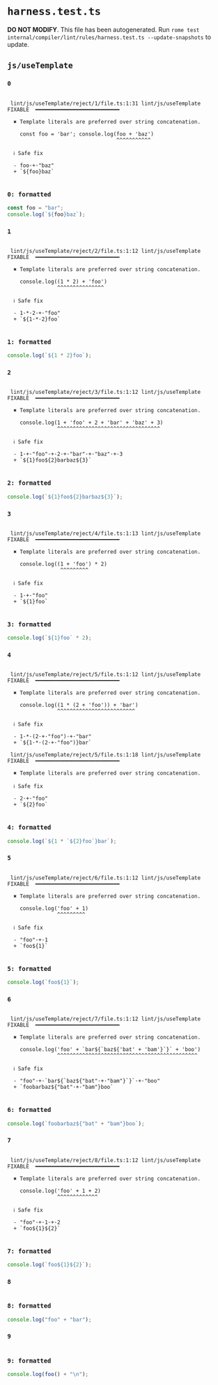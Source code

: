 # `harness.test.ts`

**DO NOT MODIFY**. This file has been autogenerated. Run `rome test internal/compiler/lint/rules/harness.test.ts --update-snapshots` to update.

## `js/useTemplate`

### `0`

```

 lint/js/useTemplate/reject/1/file.ts:1:31 lint/js/useTemplate  FIXABLE  ━━━━━━━━━━━━━━━━━━━━━━━━━━━

  ✖ Template literals are preferred over string concatenation.

    const foo = 'bar'; console.log(foo + 'baz')
                                   ^^^^^^^^^^^

  ℹ Safe fix

  - foo·+·"baz"
  + `${foo}baz`


```

### `0: formatted`

```ts
const foo = "bar";
console.log(`${foo}baz`);

```

### `1`

```

 lint/js/useTemplate/reject/2/file.ts:1:12 lint/js/useTemplate  FIXABLE  ━━━━━━━━━━━━━━━━━━━━━━━━━━━

  ✖ Template literals are preferred over string concatenation.

    console.log((1 * 2) + 'foo')
                ^^^^^^^^^^^^^^^

  ℹ Safe fix

  - 1·*·2·+·"foo"
  + `${1·*·2}foo`


```

### `1: formatted`

```ts
console.log(`${1 * 2}foo`);

```

### `2`

```

 lint/js/useTemplate/reject/3/file.ts:1:12 lint/js/useTemplate  FIXABLE  ━━━━━━━━━━━━━━━━━━━━━━━━━━━

  ✖ Template literals are preferred over string concatenation.

    console.log(1 + 'foo' + 2 + 'bar' + 'baz' + 3)
                ^^^^^^^^^^^^^^^^^^^^^^^^^^^^^^^^^

  ℹ Safe fix

  - 1·+·"foo"·+·2·+·"bar"·+·"baz"·+·3
  + `${1}foo${2}barbaz${3}`


```

### `2: formatted`

```ts
console.log(`${1}foo${2}barbaz${3}`);

```

### `3`

```

 lint/js/useTemplate/reject/4/file.ts:1:13 lint/js/useTemplate  FIXABLE  ━━━━━━━━━━━━━━━━━━━━━━━━━━━

  ✖ Template literals are preferred over string concatenation.

    console.log((1 + 'foo') * 2)
                 ^^^^^^^^^

  ℹ Safe fix

  - 1·+·"foo"
  + `${1}foo`


```

### `3: formatted`

```ts
console.log(`${1}foo` * 2);

```

### `4`

```

 lint/js/useTemplate/reject/5/file.ts:1:12 lint/js/useTemplate  FIXABLE  ━━━━━━━━━━━━━━━━━━━━━━━━━━━

  ✖ Template literals are preferred over string concatenation.

    console.log((1 * (2 + 'foo')) + 'bar')
                ^^^^^^^^^^^^^^^^^^^^^^^^^

  ℹ Safe fix

  - 1·*·(2·+·"foo")·+·"bar"
  + `${1·*·(2·+·"foo")}bar`

 lint/js/useTemplate/reject/5/file.ts:1:18 lint/js/useTemplate  FIXABLE  ━━━━━━━━━━━━━━━━━━━━━━━━━━━

  ✖ Template literals are preferred over string concatenation.

  ℹ Safe fix

  - 2·+·"foo"
  + `${2}foo`


```

### `4: formatted`

```ts
console.log(`${1 * `${2}foo`}bar`);

```

### `5`

```

 lint/js/useTemplate/reject/6/file.ts:1:12 lint/js/useTemplate  FIXABLE  ━━━━━━━━━━━━━━━━━━━━━━━━━━━

  ✖ Template literals are preferred over string concatenation.

    console.log('foo' + 1)
                ^^^^^^^^^

  ℹ Safe fix

  - "foo"·+·1
  + `foo${1}`


```

### `5: formatted`

```ts
console.log(`foo${1}`);

```

### `6`

```

 lint/js/useTemplate/reject/7/file.ts:1:12 lint/js/useTemplate  FIXABLE  ━━━━━━━━━━━━━━━━━━━━━━━━━━━

  ✖ Template literals are preferred over string concatenation.

    console.log('foo' + `bar${`baz${'bat' + 'bam'}`}` + 'boo')
                ^^^^^^^^^^^^^^^^^^^^^^^^^^^^^^^^^^^^^^^^^^^^^

  ℹ Safe fix

  - "foo"·+·`bar${`baz${"bat"·+·"bam"}`}`·+·"boo"
  + `foobarbaz${"bat"·+·"bam"}boo`


```

### `6: formatted`

```ts
console.log(`foobarbaz${"bat" + "bam"}boo`);

```

### `7`

```

 lint/js/useTemplate/reject/8/file.ts:1:12 lint/js/useTemplate  FIXABLE  ━━━━━━━━━━━━━━━━━━━━━━━━━━━

  ✖ Template literals are preferred over string concatenation.

    console.log('foo' + 1 + 2)
                ^^^^^^^^^^^^^

  ℹ Safe fix

  - "foo"·+·1·+·2
  + `foo${1}${2}`


```

### `7: formatted`

```ts
console.log(`foo${1}${2}`);

```

### `8`

```

```

### `8: formatted`

```ts
console.log("foo" + "bar");

```

### `9`

```

```

### `9: formatted`

```ts
console.log(foo() + "\n");

```
